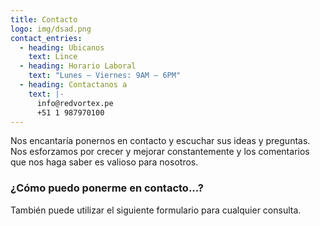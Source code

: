 ```yaml
---
title: Contacto
logo: img/dsad.png
contact_entries:
  - heading: Ubicanos
    text: Lince
  - heading: Horario Laboral
    text: "Lunes – Viernes: 9AM – 6PM"
  - heading: Contactanos a
    text: |-
      info@redvortex.pe 
      +51 1 987970100
---
```

Nos encantaría ponernos en contacto y escuchar sus ideas y
preguntas. Nos esforzamos por crecer y mejorar constantemente y los comentarios
que nos haga saber es valioso para nosotros.

<h3 class="f4 b lh-title mb2">¿Cómo puedo ponerme en contacto...?</h3>

También puede utilizar el siguiente formulario para cualquier consulta.